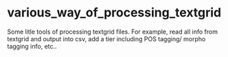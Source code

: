 # various_way_of_processing_textgrid
Some litle tools of processing textgrid files. For example, read all info from textgrid and output into csv, add a tier including POS tagging/ morpho tagging info, etc.. 

